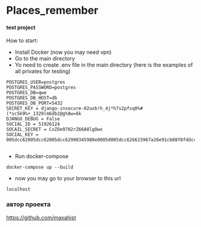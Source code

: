 # Places_remember
#### test project

How to start: 
- Install Docker (now you may need vpn)
- Go to the main directory
- Yo need to create .env file in the main directory
(here is the examples of all privates for testing)
```
POSTGRES_USER=postgres
POSTGRES_PASSWORD=postgres
POSTGRES_DB=qwe
POSTGRES_DB_HOST=db
POSTGRES_DB_PORT=5432
SECRET_KEY = django-insecure-02uxb!h_4j*h7s2pfsq0%#(*sc5k9%+_1329(m6db2@g%8w=6k
DJANGO_DEBUG = False
SOCIAL_ID = 51926124
SOCAIL_SECRET = CxZOe9702rZ66A8lgOwx
SOCIAL_KEY = 005dcc62005dcc62005dcc62990345980e0005d005dcc626615967a26e91cb08f8fddcc


```
- Run docker-compose 
```
docker-compose up --build
```
- now you may go to your browser to this url
```
localhost
```

### автор проекта
https://github.com/maxahist



